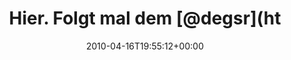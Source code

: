---
retweeted: false
source: <a href="http://twitter.com" rel="nofollow">Twitter Web Client</a>
entities:
  hashtags:
  - text: ff
    indices:
    - '63'
    - '66'
  symbols: []
  user_mentions:
  - name: Degs Roberts
    screen_name: DegsR
    indices:
    - '20'
    - '26'
    id_str: '2653516563'
    id: '2653516563'
  urls: []
display_text_range:
- '0'
- '66'
favorite_count: '0'
id_str: '12301492790'
truncated: false
retweet_count: '0'
id: '12301492790'
created_at: Fri Apr 16 19:55:12 +0000 2010
favorited: false
full_text: 'Hier. Folgt mal dem [@degsr](https://twitter.com/degsr) - der hat nen
  guten Musikgeschmack! #ff'
lang: de
tags:
- ff
- pesos:twitter
date: '2010-04-16T19:55:12+00:00'
src: https://twitter.com/bascht/status/12301492790
original_url: https://twitter.com/bascht/status/12301492790
type: twitter_tweet
text: 'Hier. Folgt mal dem [@degsr](https://twitter.com/degsr) - der hat nen guten
  Musikgeschmack! #ff'
title: Hier. Folgt mal dem [@degsr](ht

---